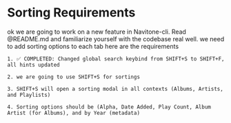# Sorting Requirements
ok we are going to work on a new feature in Navitone-cli. Read @README.md and familiarize yourself with the codebase real well. we need to add sorting options to each tab here are the requirements 

    1. ✅ COMPLETED: Changed global search keybind from SHIFT+S to SHIFT+F, all hints updated 

    2. we are going to use SHIFT+S for sortings 

    3. SHIFT+S will open a sorting modal in all contexts (Albums, Artists, and Playlists) 

    4. Sorting options should be (Alpha, Date Added, Play Count, Album Artist (for Albums), and by Year (metadata)
